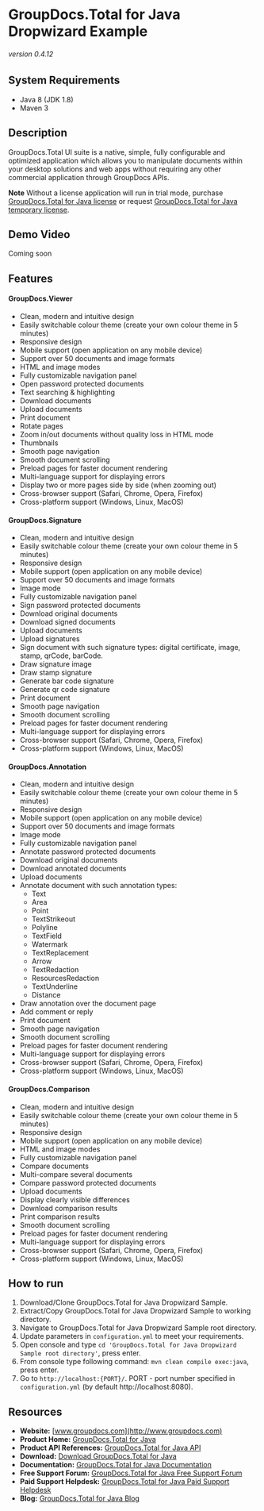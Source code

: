 # GroupDocs.Total for Java Dropwizard Example
###### version 0.4.12


## System Requirements
- Java 8 (JDK 1.8)
- Maven 3


## Description
GroupDocs.Total UI suite is a native, simple, fully configurable and optimized application which allows you to manipulate documents within your desktop solutions and web apps without requiring any other commercial application through GroupDocs APIs.

**Note** Without a license application will run in trial mode, purchase [GroupDocs.Total for Java license](https://purchase.groupdocs.com/order-online-step-1-of-8.aspx) or request [GroupDocs.Total for Java temporary license](https://purchase.groupdocs.com/temporary-license).


## Demo Video
Coming soon


## Features
#### GroupDocs.Viewer
- Clean, modern and intuitive design
- Easily switchable colour theme (create your own colour theme in 5 minutes)
- Responsive design
- Mobile support (open application on any mobile device)
- Support over 50 documents and image formats
- HTML and image modes
- Fully customizable navigation panel
- Open password protected documents
- Text searching & highlighting
- Download documents
- Upload documents
- Print document
- Rotate pages
- Zoom in/out documents without quality loss in HTML mode
- Thumbnails
- Smooth page navigation
- Smooth document scrolling
- Preload pages for faster document rendering
- Multi-language support for displaying errors
- Display two or more pages side by side (when zooming out)
- Cross-browser support (Safari, Chrome, Opera, Firefox)
- Cross-platform support (Windows, Linux, MacOS)
#### GroupDocs.Signature
- Clean, modern and intuitive design
- Easily switchable colour theme (create your own colour theme in 5 minutes)
- Responsive design
- Mobile support (open application on any mobile device)
- Support over 50 documents and image formats
- Image mode
- Fully customizable navigation panel
- Sign password protected documents
- Download original documents
- Download signed documents
- Upload documents
- Upload signatures
- Sign document with such signature types: digital certificate, image, stamp, qrCode, barCode.
- Draw signature image
- Draw stamp signature
- Generate bar code signature
- Generate qr code signature
- Print document
- Smooth page navigation
- Smooth document scrolling
- Preload pages for faster document rendering
- Multi-language support for displaying errors
- Cross-browser support (Safari, Chrome, Opera, Firefox)
- Cross-platform support (Windows, Linux, MacOS)
#### GroupDocs.Annotation
- Clean, modern and intuitive design
- Easily switchable colour theme (create your own colour theme in 5 minutes)
- Responsive design
- Mobile support (open application on any mobile device)
- Support over 50 documents and image formats
- Image mode
- Fully customizable navigation panel
- Annotate password protected documents
- Download original documents
- Download annotated documents
- Upload documents
- Annotate document with such annotation types: 
   * Text
   * Area
   * Point
   * TextStrikeout
   * Polyline
   * TextField
   * Watermark
   * TextReplacement
   * Arrow
   * TextRedaction
   * ResourcesRedaction
   * TextUnderline
   * Distance
- Draw annotation over the document page
- Add comment or reply
- Print document
- Smooth page navigation
- Smooth document scrolling
- Preload pages for faster document rendering
- Multi-language support for displaying errors
- Cross-browser support (Safari, Chrome, Opera, Firefox)
- Cross-platform support (Windows, Linux, MacOS)
#### GroupDocs.Comparison
- Clean, modern and intuitive design
- Easily switchable colour theme (create your own colour theme in 5 minutes)
- Responsive design
- Mobile support (open application on any mobile device)
- HTML and image modes
- Fully customizable navigation panel
- Compare documents
- Multi-compare several documents
- Compare password protected documents
- Upload documents
- Display clearly visible differences
- Download comparison results
- Print comparison results
- Smooth document scrolling
- Preload pages for faster document rendering
- Multi-language support for displaying errors
- Cross-browser support (Safari, Chrome, Opera, Firefox)
- Cross-platform support (Windows, Linux, MacOS)

## How to run
1. Download/Clone GroupDocs.Total for Java Dropwizard Sample.
2. Extract/Copy GroupDocs.Total for Java Dropwizard Sample to working directory.
3. Navigate to GroupDocs.Total for Java Dropwizard Sample root directory.
4. Update parameters in `configuration.yml` to meet your requirements.
5. Open console and type `cd 'GroupDocs.Total for Java Dropwizard Sample root directory'`, press enter.
6. From console type following command: `mvn clean compile exec:java`, press enter.
7. Go to `http://localhost:{PORT}/`.
PORT - port number specified in `configuration.yml` (by default http://localhost:8080).


## Resources
- **Website:** [www.groupdocs.com](http://www.groupdocs.com)
- **Product Home:** [GroupDocs.Total for Java](https://products.groupdocs.com/total/java)
- **Product API References:** [GroupDocs.Total for Java API](https://apireference.groupdocs.com)
- **Download:** [Download GroupDocs.Total for Java](http://downloads.groupdocs.com/total/java)
- **Documentation:** [GroupDocs.Total for Java Documentation](https://docs.groupdocs.com/dashboard.action)
- **Free Support Forum:** [GroupDocs.Total for Java Free Support Forum](https://forum.groupdocs.com/c/total)
- **Paid Support Helpdesk:** [GroupDocs.Total for Java Paid Support Helpdesk](https://helpdesk.groupdocs.com)
- **Blog:** [GroupDocs.Total for Java Blog](https://blog.groupdocs.com/category/groupdocs-total-product-family)
